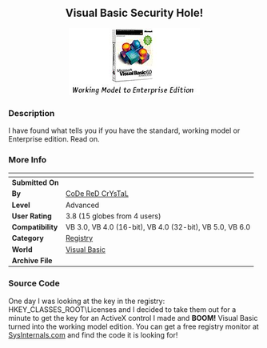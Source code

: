 ﻿<div align="center">

## Visual Basic Security Hole\!

<img src="PIC20011271011284950.jpg">
</div>

### Description

I have found what tells you if you have the standard, working model or Enterprise edition. Read on.
 
### More Info
 


<span>             |<span>
---                |---
**Submitted On**   |
**By**             |[CoDe ReD CrYsTaL](https://github.com/Planet-Source-Code/PSCIndex/blob/master/ByAuthor/code-red-crystal.md)
**Level**          |Advanced
**User Rating**    |3.8 (15 globes from 4 users)
**Compatibility**  |VB 3\.0, VB 4\.0 \(16\-bit\), VB 4\.0 \(32\-bit\), VB 5\.0, VB 6\.0
**Category**       |[Registry](https://github.com/Planet-Source-Code/PSCIndex/blob/master/ByCategory/registry__1-36.md)
**World**          |[Visual Basic](https://github.com/Planet-Source-Code/PSCIndex/blob/master/ByWorld/visual-basic.md)
**Archive File**   |[](https://github.com/Planet-Source-Code/code-red-crystal-visual-basic-security-hole__1-29554/archive/master.zip)





### Source Code

One day I was looking at the key in the registry: HKEY_CLASSES_ROOT\Licenses and I decided to take them out for a minute to get the key for an ActiveX control I made and <B>BOOM!</B> Visual Basic turned into the working model edition. You can get a free registry monitor at <a href="http:\\www.sysinternals.com">SysInternals.com</a> and find the code it is looking for!

